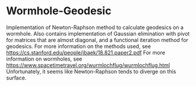 # Wormhole-Geodesic
Implementation of Newton-Raphson method to calculate geodesics on a wormhole.
Also contains implementation of Gaussian elimination with pivot for matrices that are almost diagonal,
and a functional iteration method for geodesics.
For more information on the methods used, see https://cs.stanford.edu/people/jbaek/18.821.paper2.pdf
For more information on wormholes, see https://www.spacetimetravel.org/wurmlochflug/wurmlochflug.html
Unfortunately, it seems like Newton-Raphson tends to diverge on this surface.
